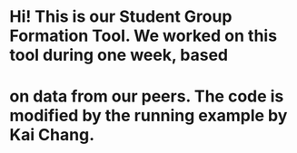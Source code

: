 # Hi! This is our Student Group Formation Tool. We worked on this tool during one week, based
# on data from our peers. The code is modified by the running example by Kai Chang.